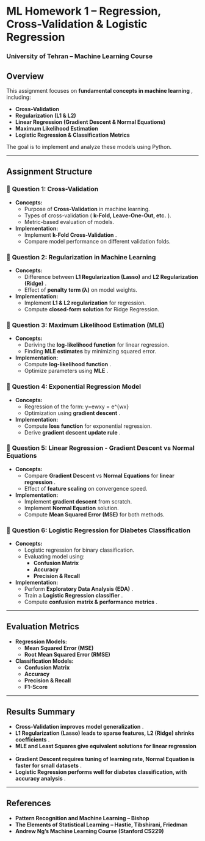 
# **ML Homework 1 – Regression, Cross-Validation & Logistic Regression**

### **University of Tehran – Machine Learning Course**

## **Overview**

This assignment focuses on  **fundamental concepts in machine learning** , including:

* **Cross-Validation**
* **Regularization (L1 & L2)**
* **Linear Regression (Gradient Descent & Normal Equations)**
* **Maximum Likelihood Estimation**
* **Logistic Regression & Classification Metrics**

The goal is to implement and analyze these models using Python.

---

## **Assignment Structure**

### 📌 **Question 1: Cross-Validation**

* **Concepts:**
  * Purpose of **Cross-Validation** in machine learning.
  * Types of cross-validation ( **k-Fold, Leave-One-Out, etc.** ).
  * Metric-based evaluation of models.
* **Implementation:**
  * Implement  **k-Fold Cross-Validation** .
  * Compare model performance on different validation folds.

### 📌 **Question 2: Regularization in Machine Learning**

* **Concepts:**
  * Difference between **L1 Regularization (Lasso)** and  **L2 Regularization (Ridge)** .
  * Effect of **penalty term (λ)** on model weights.
* **Implementation:**
  * Implement **L1 & L2 regularization** for regression.
  * Compute **closed-form solution** for Ridge Regression.

### 📌 **Question 3: Maximum Likelihood Estimation (MLE)**

* **Concepts:**
  * Deriving the **log-likelihood function** for linear regression.
  * Finding **MLE estimates** by minimizing squared error.
* **Implementation:**
  * Compute  **log-likelihood function** .
  * Optimize parameters using  **MLE** .

### 📌 **Question 4: Exponential Regression Model**

* **Concepts:**
  * Regression of the form:
    y=ewxy = e^{wx}
  * Optimization using  **gradient descent** .
* **Implementation:**
  * Compute **loss function** for exponential regression.
  * Derive  **gradient descent update rule** .

### 📌 **Question 5: Linear Regression - Gradient Descent vs Normal Equations**

* **Concepts:**
  * Compare **Gradient Descent** vs **Normal Equations** for  **linear regression** .
  * Effect of **feature scaling** on convergence speed.
* **Implementation:**
  * Implement **gradient descent** from scratch.
  * Implement **Normal Equation** solution.
  * Compute **Mean Squared Error (MSE)** for both methods.

### 📌 **Question 6: Logistic Regression for Diabetes Classification**

* **Concepts:**
  * Logistic regression for binary classification.
  * Evaluating model using:
    * **Confusion Matrix**
    * **Accuracy**
    * **Precision & Recall**
* **Implementation:**
  * Perform  **Exploratory Data Analysis (EDA)** .
  * Train a  **Logistic Regression classifier** .
  * Compute  **confusion matrix & performance metrics** .


---

## **Evaluation Metrics**

* **Regression Models:**
  * **Mean Squared Error (MSE)**
  * **Root Mean Squared Error (RMSE)**
* **Classification Models:**
  * **Confusion Matrix**
  * **Accuracy**
  * **Precision & Recall**
  * **F1-Score**

---

## **Results Summary**

* **Cross-Validation improves model generalization** .
* **L1 Regularization (Lasso) leads to sparse features, L2 (Ridge) shrinks coefficients** .
* **MLE and Least Squares give equivalent solutions for linear regression** .
* **Gradient Descent requires tuning of learning rate, Normal Equation is faster for small datasets** .
* **Logistic Regression performs well for diabetes classification, with accuracy analysis** .

---

## **References**

* **Pattern Recognition and Machine Learning – Bishop**
* **The Elements of Statistical Learning – Hastie, Tibshirani, Friedman**
* **Andrew Ng’s Machine Learning Course (Stanford CS229)**
